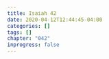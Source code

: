 ```yaml
---
title: Isaiah 42
date: 2020-04-12T12:44:45-04:00
categories: []
tags: []
chapter: "042"
inprogress: false
---
```



